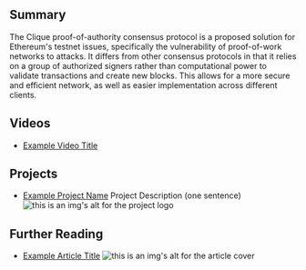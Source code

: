 ## Summary

The Clique proof-of-authority consensus protocol is a proposed solution for Ethereum's testnet issues, specifically the vulnerability of proof-of-work networks to attacks. It differs from other consensus protocols in that it relies on a group of authorized signers rather than computational power to validate transactions and create new blocks. This allows for a more secure and efficient network, as well as easier implementation across different clients.

## Videos

- [Example Video Title](https://www.youtube.com/watch?v=TDGq4aeevgY)

## Projects

- [Example Project Name](https://xxxx.xxx/xxxxx) Project Description (one sentence) ![this is an img's alt for the project logo](https://xxxx.xxx/project-logo.xxx)

## Further Reading

- [Example Article Title](https://xxxx.xxx/xxxxx) ![this is an img's alt for the article cover](https://xxxx.xxx/article-cover.xxx)
